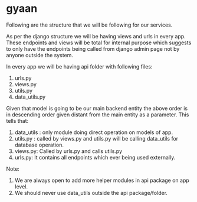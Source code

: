 # gyaan
Following are the structure that we will be following for our services.

As per the django structure we will be having views and urls in every app.
These endpoints and views will be total for internal purpose which suggests
to only have the endpoints being called from django admin page not by anyone
outside the system.

In every app we will be having api folder with following files:
1. urls.py
2. views.py
3. utils.py
4. data_utils.py

Given that model is going to be our main backend entity the above order is in
descending order given distant from the main entity as a parameter.
This tells that:
1. data_utils : only module doing direct operation on models of app.
2. utils.py : called by views.py and utils.py will be calling data_utils 
   for database operation.
3. views.py: Called by urls.py and calls utils.py 
4. urls.py: It contains all endpoints which ever being used externally.

Note: 
1. We are always open to add more helper modules in api package on app level.
2. We should never use data_utils outside the api package/folder.